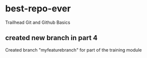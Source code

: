 # best-repo-ever
Trailhead Git and Github Basics

## created new branch in part 4
Created branch "myfeaturebranch" for part of the training module